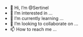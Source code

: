 - 👋 Hi, I’m @Sertinel
- 👀 I’m interested in ...
- 🌱 I’m currently learning ...
- 💞️ I’m looking to collaborate on ...
- 📫 How to reach me ...

<!---
Sertinel/Sertinel is a ✨ special ✨ repository because its `README.md` (this file) appears on your GitHub profile.
You can click the Preview link to take a look at your changes.
--->
